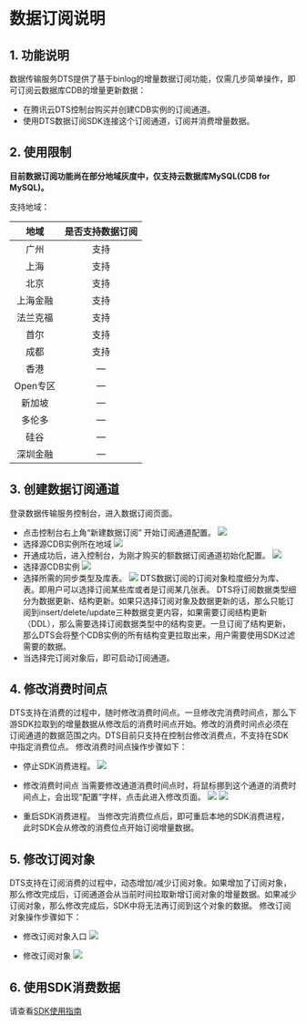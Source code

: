 # 数据订阅说明
## 1. 功能说明
数据传输服务DTS提供了基于binlog的增量数据订阅功能，仅需几步简单操作，即可订阅云数据库CDB的增量更新数据：
* 在腾讯云DTS控制台购买并创建CDB实例的订阅通道。
* 使用DTS数据订阅SDK连接这个订阅通道，订阅并消费增量数据。

## 2. 使用限制
**目前数据订阅功能尚在部分地域灰度中，仅支持云数据库MySQL(CDB for MySQL)。**

支持地域：

|地域|是否支持数据订阅|
|:--:|:--:|
|广州|支持|
|上海|支持|
|北京|支持|
|上海金融|支持|
|法兰克福|支持|
|首尔|支持|
|成都|支持|
|香港|—|
|Open专区|—|
|新加坡|—|
|多伦多|—|
|硅谷|—|
|深圳金融|—|


## 3. 创建数据订阅通道
登录数据传输服务控制台，进入数据订阅页面。

* 点击控制台右上角“新建数据订阅” 开始订阅通道配置。
![][img-1]
* 选择源CDB实例所在地域
![][img-2]
* 开通成功后，进入控制台，为刚才购买的额数据订阅通道初始化配置。
![][img-3]
* 选择源CDB实例
![][img-4]
* 选择所需的同步类型及库表。
![][img-5]
	DTS数据订阅的订阅对象粒度细分为库、表。即用户可以选择订阅某些库或者是订阅某几张表。
	DTS将订阅数据类型细分为数据更新、结构更新。如果只选择订阅对象及数据更新的话，那么只能订阅到insert/delete/update三种数据变更内容，如果需要订阅结构更新（DDL），那么需要选择订阅数据类型中的结构变更。一旦订阅了结构更新，那么DTS会将整个CDB实例的所有结构变更拉取出来，用户需要使用SDK过滤需要的数据。
* 当选择完订阅对象后，即可启动订阅通道。

## 4. 修改消费时间点
  
DTS支持在消费的过程中，随时修改消费时间点。一旦修改完消费时间点，那么下游SDK拉取到的增量数据从修改后的消费时间点开始。修改的消费时间点必须在订阅通道的数据范围之内。DTS目前只支持在控制台修改消费点，不支持在SDK中指定消费位点。
修改消费时间点操作步骤如下：
* 停止SDK消费进程。
![][img-6]

* 修改消费时间点
当需要修改通道消费时间点时，将鼠标挪到这个通道的消费时间点上，会出现“配置”字样，点击此进入修改页面。
![][img-7]
![][img-8]


* 重启SDK消费进程。
当修改完消费位点后，即可重启本地的SDK消费进程，此时SDK会从修改的消费位点开始订阅增量数据。

## 5. 修改订阅对象
DTS支持在订阅消费的过程中，动态增加/减少订阅对象。如果增加了订阅对象，那么修改完成后，订阅通道会从当前时间拉取新增订阅对象的增量数据。如果减少订阅对象，那么修改完成后，SDK中将无法再订阅到这个对象的数据。
修改订阅对象操作步骤如下：

* 修改订阅对象入口
![][img-9]

* 修改订阅对象
![][img-10]


## 6. 使用SDK消费数据
请查看[SDK使用指南](/document/product/571/8776)





[img-1]://mc.qcloudimg.com/static/img/03c52107eccbcc933e11cce9e07502df/1.png
[img-2]://mc.qcloudimg.com/static/img/c78fce470e9a27b74bbee73053f3b9ab/dy.png
[img-3]://mc.qcloudimg.com/static/img/927fb3ec5f9c2026338a2cb85efd8744/3.png
[img-4]://mc.qcloudimg.com/static/img/f245a6cbcaeba3a19f5863203371cf0d/4.png
[img-5]://mc.qcloudimg.com/static/img/72c3a022ddb73535a49f4dfa53061c50/5.png
[img-6]://mc.qcloudimg.com/static/img/092b59bdade021f1c3d1ce0740161d62/6.png
[img-7]://mc.qcloudimg.com/static/img/f17f7720f13a33ed26b525dcd683046c/7.png
[img-8]://mc.qcloudimg.com/static/img/c86c4736a65766917a675b3def08883e/8.png
[img-9]://mc.qcloudimg.com/static/img/1ba4f66502db932c7066e8cbcc0da877/9.png
[img-10]://mc.qcloudimg.com/static/img/1602a9e4bf8a2e4668146d69e27dd940/10.png
[img-11]://mc.qcloudimg.com/static/img/1eb73f016d3bb7d0820ddf33a15e1569/11.png
[img-12]://mc.qcloudimg.com/static/img/c88d2d0ca2ec0b7cd29fade9262352ae/12.png
[img-13]://mc.qcloudimg.com/static/img/664293491411378f95bc238e620103d2/13.png
[img-14]://mc.qcloudimg.com/static/img/e7dc19b7a6918a8c1ef8e7a4b620d4d0/14.png
